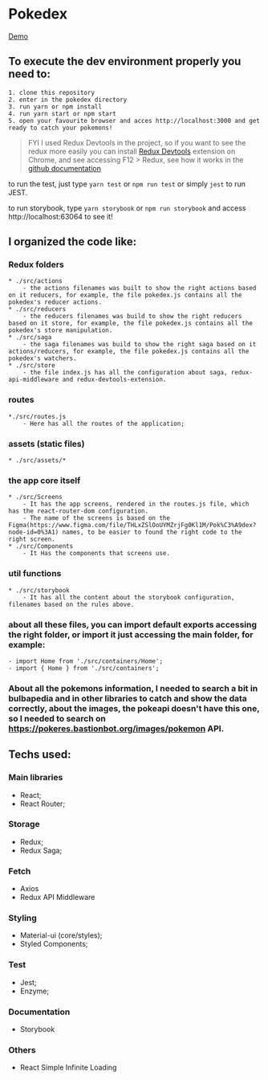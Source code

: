 # Pokedex

[Demo](https://lfrprazeres.github.io/pokedex/)

## To execute the dev environment properly you need to:

```
1. clone this repository
2. enter in the pokedex directory
3. run yarn or npm install
4. run yarn start or npm start
5. open your favourite browser and acces http://localhost:3000 and get ready to catch your pokemons!
```

> FYI I used Redux Devtools in the project, so if you want to see the redux more easily you can install [Redux Devtools](https://chrome.google.com/webstore/detail/redux-devtools/lmhkpmbekcpmknklioeibfkpmmfibljd?hl=pt-BR) extension on Chrome, and see accessing F12 > Redux, see how it works in the [github documentation](https://github.com/zalmoxisus/redux-devtools-extension)

to run the test, just type `yarn test` or `npm run test` or simply `jest` to run JEST.

to run storybook, type `yarn storybook` or `npm run storybook` and access http://localhost:63064 to see it!

## I organized the code like:

### Redux folders

    * ./src/actions
        - the actions filenames was built to show the right actions based on it reducers, for example, the file pokedex.js contains all the pokedex's reducer actions.
    * ./src/reducers
        - the reducers filenames was build to show the right reducers based on it store, for example, the file pokedex.js contains all the pokedex's store manipulation.
    * ./src/saga
        - the saga filenames was build to show the right saga based on it actions/reducers, for example, the file pokedex.js contains all the pokedex's watchers.
    * ./src/store
        - the file index.js has all the configuration about saga, redux-api-middleware and redux-devtools-extension.

### routes

    *./src/routes.js
        - Here has all the routes of the application;

### assets (static files)

    * ./src/assets/*

### the app core itself

    * ./src/Screens
        - It has the app screens, rendered in the routes.js file, which has the react-router-dom configuration.
        - The name of the screens is based on the Figma(https://www.figma.com/file/THLxZSlOoUYMZrjFg0Kl1M/Pok%C3%A9dex?node-id=0%3A1) names, to be easier to found the right code to the right screen.
    * ./src/Components
        - It Has the components that screens use.

### util functions

    * ./src/storybook
        - It has all the content about the storybook configuration, filenames based on the rules above.

### about all these files, you can import default exports accessing the right folder, or import it just accessing the main folder, for example:

    - import Home from './src/containers/Home';
    - import { Home } from './src/containers';

### About all the pokemons information, I needed to search a bit in bulbapedia and in other libraries to catch and show the data correctly, about the images, the pokeapi doesn't have this one, so I needed to search on https://pokeres.bastionbot.org/images/pokemon API.

## Techs used:

### Main libraries

- React;
- React Router;

### Storage

- Redux;
- Redux Saga;

### Fetch

- Axios
- Redux API Middleware

### Styling

- Material-ui (core/styles);
- Styled Components;

### Test

- Jest;
- Enzyme;

### Documentation

- Storybook

### Others

- React Simple Infinite Loading
